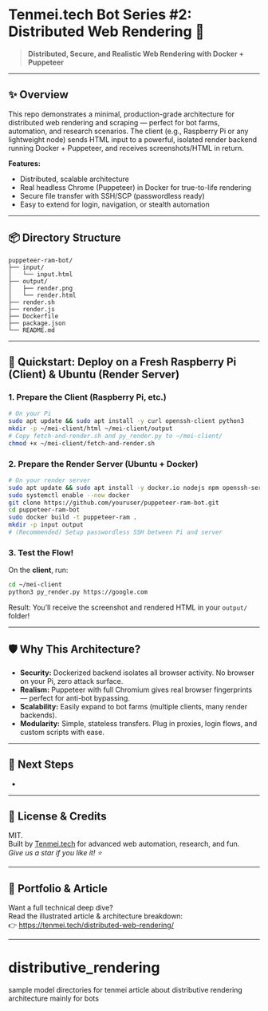 # Tenmei.tech Bot Series #2: Distributed Web Rendering 🚀

> **Distributed, Secure, and Realistic Web Rendering with Docker + Puppeteer**



---

## ✨ Overview

This repo demonstrates a minimal, production-grade architecture for distributed web rendering and scraping — perfect for bot farms, automation, and research scenarios. The client (e.g., Raspberry Pi or any lightweight node) sends HTML input to a powerful, isolated render backend running Docker + Puppeteer, and receives screenshots/HTML in return.

**Features:**

- Distributed, scalable architecture
- Real headless Chrome (Puppeteer) in Docker for true-to-life rendering
- Secure file transfer with SSH/SCP (passwordless ready)
- Easy to extend for login, navigation, or stealth automation

---

## 📦 Directory Structure

```
puppeteer-ram-bot/
├── input/
│   └── input.html
├── output/
│   ├── render.png
│   └── render.html
├── render.sh
├── render.js
├── Dockerfile
├── package.json
└── README.md
```

---

## 🚀 Quickstart: Deploy on a Fresh Raspberry Pi (Client) & Ubuntu (Render Server)

### 1. **Prepare the Client (Raspberry Pi, etc.)**

```bash
# On your Pi
sudo apt update && sudo apt install -y curl openssh-client python3
mkdir -p ~/mei-client/html ~/mei-client/output
# Copy fetch-and-render.sh and py_render.py to ~/mei-client/
chmod +x ~/mei-client/fetch-and-render.sh
```

### 2. **Prepare the Render Server (Ubuntu + Docker)**

```bash
# On your render server
sudo apt update && sudo apt install -y docker.io nodejs npm openssh-server
sudo systemctl enable --now docker
git clone https://github.com/youruser/puppeteer-ram-bot.git
cd puppeteer-ram-bot
sudo docker build -t puppeteer-ram .
mkdir -p input output
# (Recommended) Setup passwordless SSH between Pi and server
```

### 3. **Test the Flow!**

On the **client**, run:

```bash
cd ~/mei-client
python3 py_render.py https://google.com
```

Result: You’ll receive the screenshot and rendered HTML in your `output/` folder!

---

## 🛡️ Why This Architecture?

- **Security:** Dockerized backend isolates all browser activity. No browser on your Pi, zero attack surface.
- **Realism:** Puppeteer with full Chromium gives real browser fingerprints — perfect for anti-bot bypassing.
- **Scalability:** Easily expand to bot farms (multiple clients, many render backends).
- **Modularity:** Simple, stateless transfers. Plug in proxies, login flows, and custom scripts with ease.

---

## 🧠 Next Steps

-

---

## 🤝 License & Credits

MIT.\
Built by [Tenmei.tech](https://tenmei.tech) for advanced web automation, research, and fun.\
*Give us a star if you like it! ⭐*

---

## 🥰 Portfolio & Article

Want a full technical deep dive?\
Read the illustrated article & architecture breakdown:\
👉 https://tenmei.tech/distributed-web-rendering/

---

# distributive_rendering
sample model directories for tenmei article about distributive rendering architecture mainly for bots
